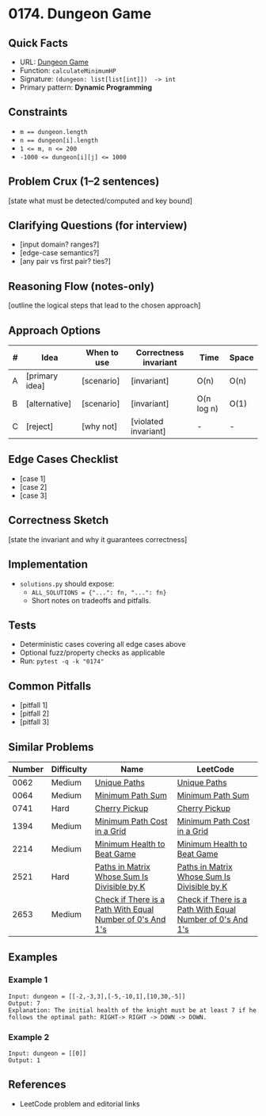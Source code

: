# 0174. Dungeon Game

## Quick Facts

- URL: [Dungeon Game](https://leetcode.com/problems/dungeon-game/)
- Function: `calculateMinimumHP`
- Signature: `(dungeon: list[list[int]])  -> int`
- Primary pattern: **Dynamic Programming**

## Constraints

- `m == dungeon.length`
- `n == dungeon[i].length`
- `1 <= m, n <= 200`
- `-1000 <= dungeon[i][j] <= 1000`

## Problem Crux (1–2 sentences)

[state what must be detected/computed and key bound]

## Clarifying Questions (for interview)

- [input domain? ranges?]
- [edge-case semantics?]
- [any pair vs first pair? ties?]

## Reasoning Flow (notes-only)

[outline the logical steps that lead to the chosen approach]

## Approach Options

| # | Idea | When to use | Correctness invariant | Time | Space |
|---|------|-------------|-----------------------|------|-------|
| A | [primary idea] | [scenario] | [invariant] | O(n) | O(n) |
| B | [alternative] | [scenario] | [invariant] | O(n log n) | O(1) |
| C | [reject] | [why not] | [violated invariant] | - | - |

## Edge Cases Checklist

- [case 1]
- [case 2]
- [case 3]

## Correctness Sketch

[state the invariant and why it guarantees correctness]

## Implementation

- `solutions.py` should expose:
  - `ALL_SOLUTIONS = {"...": fn, "...": fn}`
  - Short notes on tradeoffs and pitfalls.

## Tests

- Deterministic cases covering all edge cases above
- Optional fuzz/property checks as applicable
- Run: `pytest -q -k "0174"`

## Common Pitfalls

- [pitfall 1]
- [pitfall 2]
- [pitfall 3]

## Similar Problems

| Number | Difficulty | Name | LeetCode |
|---|---|---|---|
| 0062 | Medium | [Unique Paths](../0062-unique-paths/readme.md) | [Unique Paths](https://leetcode.com/problems/unique-paths/) |
| 0064 | Medium | [Minimum Path Sum](../0064-minimum-path-sum/readme.md) | [Minimum Path Sum](https://leetcode.com/problems/minimum-path-sum/) |
| 0741 | Hard | [Cherry Pickup](../0741-cherry-pickup/readme.md) | [Cherry Pickup](https://leetcode.com/problems/cherry-pickup/) |
| 1394 | Medium | [Minimum Path Cost in a Grid](../1394-minimum-path-cost-in-a-grid/readme.md) | [Minimum Path Cost in a Grid](https://leetcode.com/problems/minimum-path-cost-in-a-grid/) |
| 2214 | Medium | [Minimum Health to Beat Game](../2214-minimum-health-to-beat-game/readme.md) | [Minimum Health to Beat Game](https://leetcode.com/problems/minimum-health-to-beat-game/) |
| 2521 | Hard | [Paths in Matrix Whose Sum Is Divisible by K](../2521-paths-in-matrix-whose-sum-is-divisible-by-k/readme.md) | [Paths in Matrix Whose Sum Is Divisible by K](https://leetcode.com/problems/paths-in-matrix-whose-sum-is-divisible-by-k/) |
| 2653 | Medium | [Check if There is a Path With Equal Number of 0's And 1's](../2653-check-if-there-is-a-path-with-equal-number-of-0s-and-1s/readme.md) | [Check if There is a Path With Equal Number of 0's And 1's](https://leetcode.com/problems/check-if-there-is-a-path-with-equal-number-of-0s-and-1s/) |

## Examples

### Example 1

```text
Input: dungeon = [[-2,-3,3],[-5,-10,1],[10,30,-5]]
Output: 7
Explanation: The initial health of the knight must be at least 7 if he follows the optimal path: RIGHT-> RIGHT -> DOWN -> DOWN.
```

### Example 2

```text
Input: dungeon = [[0]]
Output: 1
```

## References

- LeetCode problem and editorial links
